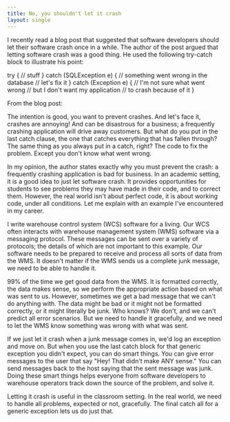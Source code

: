 ```yaml
---
title: No, you shouldn't let it crash
layout: single
---
```


I recently read a blog post that suggested that software developers should let their software crash once in a while. The author of the post argued that letting software crash was a good thing. He used the following try-catch block to illustrate his point:

try
{
     // stuff
}
catch (SQLException e)
{
     // something went wrong in the database
     // let's fix it
}
catch (Exception e)
{
     // I'm not sure what went wrong
     // but I don't want my application
     // to crash because of it
}

From the blog post:

The intention is good, you want to prevent crashes. And let's face it, crashes are annoying! And can be disastrous for a business; a frequently crashing application will drive away customers. But what do you put in the last catch clause, the one that catches everything that has fallen through? The same thing as you always put in a catch, right? The code to fix the problem. Except you don't know what went wrong.

In my opinion, the author states exactly why you must prevent the crash: a frequently crashing application is bad for business. In an academic setting, it is a good idea to just let software crash. It provides opportunities for students to see problems they may have made in their code, and to correct them. However, the real world isn't about perfect code, it is about working code, under all conditions. Let me explain with an example I've encountered in my career.

I write warehouse control system (WCS) software for a living. Our WCS often interacts with warehouse management system (WMS) software via a messaging protocol. These messages can be sent over a variety of protocols; the details of which are not important to this example. Our software needs to be prepared to receive and process all sorts of data from the WMS. It doesn't matter if the WMS sends us a complete junk message, we need to be able to handle it.

99% of the time we get good data from the WMS. It is formatted correctly, the data makes sense, so we perform the appropriate action based on what was sent to us. However, sometimes we get a bad message that we can't do anything with. The data might be bad or it might not be formatted correctly, or it might literally be junk. Who knows? We don't, and we can't predict all error scenarios. But we need to handle it gracefully, and we need to let the WMS know something was wrong with what was sent.

If we just let it crash when a junk message comes in, we'd log an exception and move on. But when you use the last catch block for that generic exception you didn't expect, you can do smart things. You can give error messages to the user that say "Hey! That didn't make ANY sense." You can send messages back to the host saying that the sent message was junk. Doing these smart things helps everyone from software developers to warehouse operators track down the source of the problem, and solve it.

Letting it crash is useful in the classroom setting. In the real world, we need to handle all problems, expected or not, gracefully. The final catch all for a generic exception lets us do just that.